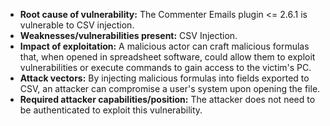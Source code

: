 - **Root cause of vulnerability:** The Commenter Emails plugin <= 2.6.1 is vulnerable to CSV injection.
- **Weaknesses/vulnerabilities present:** CSV Injection.
- **Impact of exploitation:** A malicious actor can craft malicious formulas that, when opened in spreadsheet software, could allow them to exploit vulnerabilities or execute commands to gain access to the victim's PC.
- **Attack vectors:**  By injecting malicious formulas into fields exported to CSV, an attacker can compromise a user's system upon opening the file.
- **Required attacker capabilities/position:** The attacker does not need to be authenticated to exploit this vulnerability.